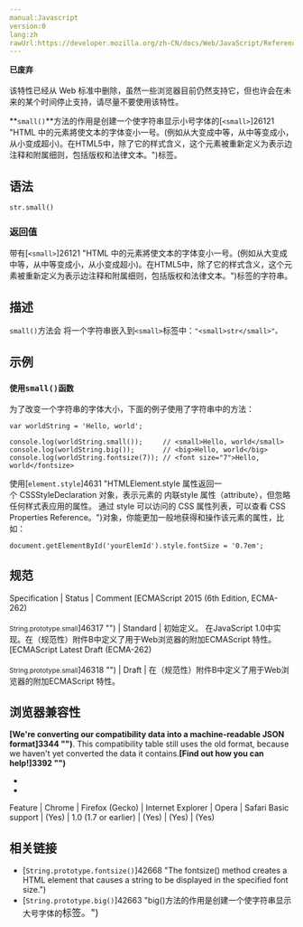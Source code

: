 ```yaml
---
manual:Javascript
version:0
lang:zh
rawUrl:https://developer.mozilla.org/zh-CN/docs/Web/JavaScript/Reference/Global_Objects/String/small#
---
```






**已废弃**<br></br>该特性已经从 Web 标准中删除，虽然一些浏览器目前仍然支持它，但也许会在未来的某个时间停止支持，请尽量不要使用该特性。





**`small()`**方法的作用是创建一个使字符串显示小号字体的[`<small>`]26121 "HTML 中的元素將使文本的字体变小一号。(例如从大变成中等，从中等变成小，从小变成超小)。在HTML5中，除了它的样式含义，这个元素被重新定义为表示边注释和附属细则，包括版权和法律文本。")标签。


## 语法<a name="语法"></a>

```
str.small()
```

### 返回值<a name="返回值"></a>


带有[`<small>`]26121 "HTML 中的元素將使文本的字体变小一号。(例如从大变成中等，从中等变成小，从小变成超小)。在HTML5中，除了它的样式含义，这个元素被重新定义为表示边注释和附属细则，包括版权和法律文本。")标签的字符串。


## 描述<a name="描述"></a>


`small()`方法会 将一个字符串嵌入到`<small>`标签中：`"<small>str</small>"。`


## 示例<a name="示例"></a>

### `使用small()函数`<a name="使用small()函数"></a>


为了改变一个字符串的字体大小，下面的例子使用了字符串中的方法：


```
var worldString = 'Hello, world';

console.log(worldString.small());     // <small>Hello, world</small>
console.log(worldString.big());       // <big>Hello, world</big>
console.log(worldString.fontsize(7)); // <font size="7">Hello, world</fontsize>
```


使用[`element.style`]4631 "HTMLElement.style 属性返回一个 CSSStyleDeclaration 对象，表示元素的 内联style 属性（attribute），但忽略任何样式表应用的属性。 通过 style 可以访问的 CSS 属性列表，可以查看 CSS Properties Reference。")对象，你能更加一般地获得和操作该元素的属性，比如：


```
document.getElementById('yourElemId').style.fontSize = '0.7em';
```

## 规范<a name="规范"></a>

Specification | Status | Comment 
[ECMAScript 2015 (6th Edition, ECMA-262)<br></br><small>String.prototype.small</small>]46317 "") | Standard | 初始定义。 在JavaScript 1.0中实现。在（规范性）附件B中定义了用于Web浏览器的附加ECMAScript 特性。 
[ECMAScript Latest Draft (ECMA-262)<br></br><small>String.prototype.small</small>]46318 "") | Draft | 在（规范性）附件B中定义了用于Web浏览器的附加ECMAScript 特性。 


## 浏览器兼容性<a name="浏览器兼容性"></a>


**[We&#39;re converting our compatibility data into a machine-readable JSON format]3344 "")**. This compatibility table still uses the old format, because we haven&#39;t yet converted the data it contains.**[Find out how you can help!]3392 "")**


* 
* 

Feature | Chrome | Firefox (Gecko) | Internet Explorer | Opera | Safari 
Basic support | (Yes) | 1.0 (1.7 or earlier) | (Yes) | (Yes) | (Yes) 





## 相关链接<a name="相关链接"></a>

* [`String.prototype.fontsize()`]42668 "The fontsize() method creates a <font> HTML element that causes a string to be displayed in the specified font size.")
* [`String.prototype.big()`]42663 "big()方法的作用是创建一个使字符串显示大号字体的<big>标签。")



